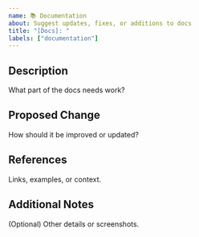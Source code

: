 ```yaml
---
name: 📚 Documentation
about: Suggest updates, fixes, or additions to docs
title: "[Docs]: "
labels: ["documentation"]
---
```


## Description
What part of the docs needs work?

## Proposed Change
How should it be improved or updated?

## References
Links, examples, or context.

## Additional Notes
(Optional) Other details or screenshots.
